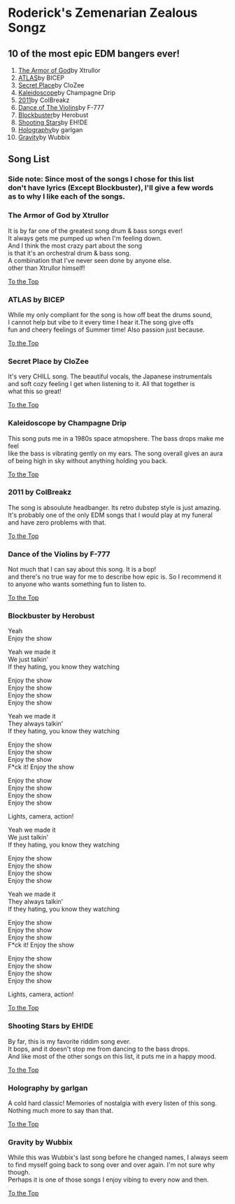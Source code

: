 <!DOCTYPE html>
<html lang="en" dir="ltr">
  <head>
    <meta charset="utf-8">
    <title></title>
  </head>
  <body>
    <h1 id="top">Roderick's Zemenarian Zealous Songz</h1>
    <h2>10 of the most epic EDM bangers ever!</h2>
    <ol>
      <li><a href="one">The Armor of God</a>by Xtrullor</li>
      <li><a href="two">ATLAS</a>by BICEP</li>
      <li><a href="three">Secret Place</a>by CloZee</li>
      <li><a href="four">Kaleidoscope</a>by Champagne Drip</li>
      <li><a href="five">2011</a>by ColBreakz</li>
      <li><a href="six">Dance of The Violins</a>by F-777</li>
      <li><a href="seven">Blockbuster</a>by Herobust</li>
      <li><a href="eight">Shooting Stars</a>by EH!DE</li>
      <li><a href="nine">Holography</a>by garlgan</li>
      <li><a href="ten">Gravity</a>by Wubbix</li>
    </ol>

   <h2>Song List</h2>
   <h3><p>Side note: Since most of the songs I chose for this list<br />
      don't have lyrics (Except Blockbuster), I'll give a few words<br />
      as to why I like each of the songs.</p></h3>

   <h3 id="one">The Armor of God by Xtrullor</h3>
   <p> It is by far one of the greatest song drum & bass songs ever!<br />
    It always gets me pumped up when I'm feeling down.<br />
    And I think the most crazy part about the song<br />
    is that it's an orchestral drum & bass song.<br />
    A combination that I've never seen done by anyone else.<br />
   other than Xtrullor himself!</p>
  <p><a href="#top">To the Top</a></p>

   <h3 id="two">ATLAS by BICEP</h3>
   <p>While my only compliant for the song is how off beat the drums sound,<br />
    I cannot help but vibe to it every time I hear it.The song give offs<br />
    fun and cheery feelings of Summer time! Also passion just because.</p>
  <p><a href="#top">To the Top</a></p>

   <h3 id="three">Secret Place by CloZee</h3>
   <p>It's very CHILL song. The beautiful vocals, the Japanese instrumentals<br />
    and soft cozy feeling I get when listening to it. All that together is<br />
    what this so great!</p>
  <p><a href="#top">To the Top</a></p>

   <h3 id="four">Kaleidoscope by Champagne Drip</h3>
   <p>This song puts me in a 1980s space atmopshere. The bass drops make me feel<br />
     like the bass is vibrating gently on my ears. The song overall gives an aura<br />
     of being high in sky without anything holding you back.</p>
  <p><a href="#top">To the Top</a></p>

   <h3 id="five">2011 by ColBreakz</h3>
   <p>The song is absoulute headbanger. Its retro dubstep style is just amazing.<br />
     It's probably one of the only EDM songs that I would play at my funeral<br />
     and have zero problems with that.</p>
  <p><a href="#top">To the Top</a></p>

   <h3 id="six">Dance of the Violins by F-777</h3>
   <p>Not much that I can say about this song. It is a bop!<br />
     and there's no true way for me to describe how epic is.
     So I recommend it to anyone who wants something fun to listen to.</p>
  <p><a href="#top">To the Top</a></p>

   <h3 id="seven">Blockbuster by Herobust</h3>
   <p>Yeah<br />
Enjoy the show<br />

Yeah we made it<br />
We just talkin'<br />
If they hating, you know they watching<br />

Enjoy the show<br />
Enjoy the show<br />
Enjoy the show<br />
Enjoy the show<br />

Yeah we made it<br />
They always talkin'<br />
If they hating, you know they watching<br />

Enjoy the show<br />
Enjoy the show<br />
Enjoy the show<br />
F*ck it! Enjoy the show<br />

Enjoy the show<br />
Enjoy the show<br />
Enjoy the show<br />
Enjoy the show<br />

Lights, camera, action!<br />

Yeah we made it<br />
We just talkin'<br />
If they hating, you know they watching<br />

Enjoy the show<br />
Enjoy the show<br />
Enjoy the show<br />
Enjoy the show<br />

Yeah we made it<br />
They always talkin'<br />
If they hating, you know they watching<br />

Enjoy the show<br />
Enjoy the show<br />
Enjoy the show<br />
F*ck it! Enjoy the show<br />

Enjoy the show<br />
Enjoy the show<br />
Enjoy the show<br />
Enjoy the show<br />

Lights, camera, action!</p>
  <p><a href="#top">To the Top</a></p>

   <h3 id="eight">Shooting Stars by EH!DE</h3>
   <p> By far, this is my favorite riddim song ever.<br />
     It bops, and it doesn't stop me from dancing to the bass drops.<br />
     And like most of the other songs on this list, it puts me in a happy mood.</p>
  <p><a href="#top">To the Top</a></p>

   <h3 id="nine">Holography by garlgan</h3>
   <p> A cold hard classic! Memories of nostalgia with every listen of this song.<br />
     Nothing much more to say than that.</p>
  <p><a href="#top">To the Top</a></p>

   <h3 id="ten">Gravity by Wubbix</h3>
   <p>While this was Wubbix's last song before he changed names, I always seem<br />
     to find myself going back to song over and over again. I'm not sure why though.<br />
     Perhaps it is one of those songs I enjoy vibing to every now and then.</p>
  <p><a href="#top">To the Top</a></p>

  </body>
</html>
